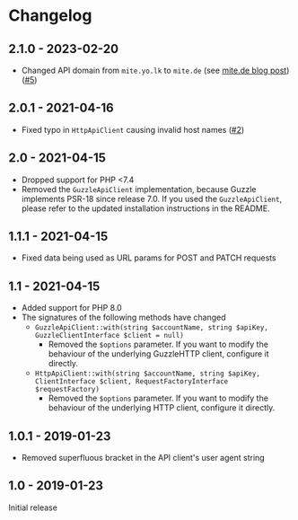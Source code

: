 # Changelog

## 2.1.0 - 2023-02-20

* Changed API domain from `mite.yo.lk` to `mite.de`
  (see [mite.de blog post](https://mite.de/en/blog/2023/02/14/upcoming-move-to-mite-de/))
  ([#5](https://github.com/jeromegamez/mite-php/pull/5))

## 2.0.1 - 2021-04-16

* Fixed typo in `HttpApiClient` causing invalid host names 
  ([#2](https://github.com/jeromegamez/mite-php/pull/2))

## 2.0 - 2021-04-15

* Dropped support for PHP <7.4
* Removed the `GuzzleApiClient` implementation, because Guzzle implements PSR-18 since release 7.0. If you
  used the `GuzzleApiClient`, please refer to the updated installation instructions in the README.
  
## 1.1.1 - 2021-04-15 

* Fixed data being used as URL params for POST and PATCH requests

## 1.1 - 2021-04-15

* Added support for PHP 8.0
* The signatures of the following methods have changed
  * `GuzzleApiClient::with(string $accountName, string $apiKey, GuzzleClientInterface $client = null)`
    + Removed the `$options` parameter. If you want to modify the behaviour of the underlying GuzzleHTTP client,
      configure it directly.  
  * `HttpApiClient::with(string $accountName, string $apiKey, ClientInterface $client, RequestFactoryInterface $requestFactory)`
    + Removed the `$options` parameter. If you want to modify the behaviour of the underlying HTTP client,
      configure it directly.

## 1.0.1 - 2019-01-23

* Removed superfluous bracket in the API client's user agent string 

## 1.0 - 2019-01-23

Initial release
